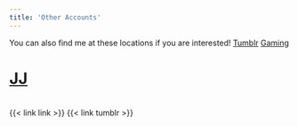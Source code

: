 ```yaml
---
title: 'Other Accounts'
---
```

You can also find me at these locations if you are interested!
[Tumblr](https://tumblr.ijustyn.com)
[Gaming](/gaming)

# [JJ](jjay.org)
<br>
</section>
<section class="flex flex-col flex-wrap min-w-full mt-4 sm:min-w-0">
{{< link link >}}
{{< link tumblr >}}





